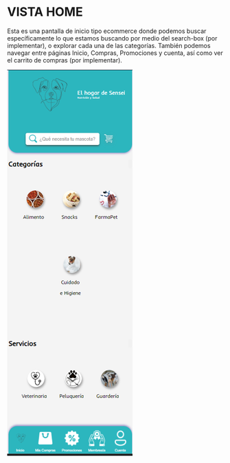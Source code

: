 # VISTA HOME

Esta es una pantalla de inicio tipo ecommerce donde podemos buscar específicamente lo que estamos buscando por medio del search-box (por implementar), o explorar cada una de las categorías. También podemos navegar entre páginas Inicio, Compras, Promociones y cuenta, así como ver el carrito de compras (por implementar).

![HOME](static/src/vista-home.png)
